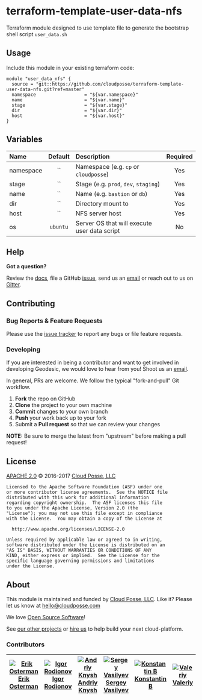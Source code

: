 # terraform-template-user-data-nfs

Terraform module designed to use template file to generate the bootstrap shell script `user_data.sh`

## Usage

Include this module in your existing terraform code:

```hcl
module "user_data_nfs" {
  source = "git::https://github.com/cloudposse/terraform-template-user-data-nfs.git?ref=master"
  namespace                  = "${var.namespace}"
  name                       = "${var.name}"
  stage                      = "${var.stage}"
  dir                        = "${var.dir}"
  host                       = "${var.host}"
}
```

## Variables

|  Name                        |  Default       |  Description                                            | Required |
|:-----------------------------|:--------------:|:--------------------------------------------------------|:--------:|
| namespace                    | ``             | Namespace (e.g. `cp` or `cloudposse`)                   | Yes      |
| stage                        | ``             | Stage (e.g. `prod`, `dev`, `staging`)                   | Yes      |
| name                         | ``             | Name  (e.g. `bastion` or `db`)                          | Yes      |
| dir                          | ``             | Directory mount to                                      | Yes      |
| host                         | ``             | NFS server host                                         | Yes      |
| os                           | `ubuntu`       | Server OS that will execute user data script            | No       |

## Help

**Got a question?**

Review the [docs](docs/), file a GitHub [issue](https://github.com/cloudposse/terraform-template-user-data-nfs/issues), send us an [email](mailto:hello@cloudposse.com) or reach out to us on [Gitter](https://gitter.im/cloudposse/).


## Contributing

### Bug Reports & Feature Requests

Please use the [issue tracker](https://github.com/cloudposse/terraform-template-user-data-nfs/issues) to report any bugs or file feature requests.

### Developing

If you are interested in being a contributor and want to get involved in developing Geodesic, we would love to hear from you! Shoot us an [email](mailto:hello@cloudposse.com).

In general, PRs are welcome. We follow the typical "fork-and-pull" Git workflow.

 1. **Fork** the repo on GitHub
 2. **Clone** the project to your own machine
 3. **Commit** changes to your own branch
 4. **Push** your work back up to your fork
 5. Submit a **Pull request** so that we can review your changes

**NOTE:** Be sure to merge the latest from "upstream" before making a pull request!

## License

[APACHE 2.0](LICENSE) © 2016-2017 [Cloud Posse, LLC](https://cloudposse.com)

    Licensed to the Apache Software Foundation (ASF) under one
    or more contributor license agreements.  See the NOTICE file
    distributed with this work for additional information
    regarding copyright ownership.  The ASF licenses this file
    to you under the Apache License, Version 2.0 (the
    "License"); you may not use this file except in compliance
    with the License.  You may obtain a copy of the License at

      http://www.apache.org/licenses/LICENSE-2.0

    Unless required by applicable law or agreed to in writing,
    software distributed under the License is distributed on an
    "AS IS" BASIS, WITHOUT WARRANTIES OR CONDITIONS OF ANY
    KIND, either express or implied.  See the License for the
    specific language governing permissions and limitations
    under the License.


## About

This module is maintained and funded by [Cloud Posse, LLC][website]. Like it? Please let us know at <hello@cloudposse.com>

We love [Open Source Software](https://github.com/cloudposse/)!

See [our other projects][community]
or [hire us][hire] to help build your next cloud-platform.

  [website]: http://cloudposse.com/
  [community]: https://github.com/cloudposse/
  [hire]: http://cloudposse.com/contact/

### Contributors

|[![Erik Osterman][erik_img]][erik_web]<br/>[Erik Osterman][erik_web]|[![Igor Rodionov][igor_img]][igor_web]<br/>[Igor Rodionov][igor_web]|[![Andriy Knysh][andriy_img]][andriy_web]<br/>[Andriy Knysh][andriy_web]|[![Sergey Vasilyev][sergey_img]][sergey_web]<br/>[Sergey Vasilyev][sergey_web]|[![Konstantin B][konstantin_img]][konstantin_web]<br/>[Konstantin B][konstantin_web]|[![Valeriy][valeriy_img]][valeriy_web]<br/>[Valeriy][valeriy_web]|[![Vladimir][vladimir_img]][vladimir_web]<br/>[Vladimir][vladimir_web]|
|---------------------------------------------------------------------------|------------------------------------------------------------------|-------------------------------------------------------------------------|----------------------------------------------------------------------|----------------------------------------------------------------------|----------------------------------------------------------------------|----------------------------------------------------------------------|

  [erik_img]: http://s.gravatar.com/avatar/88c480d4f73b813904e00a5695a454cb?s=144
  [erik_web]: https://github.com/osterman/
  [igor_img]: http://s.gravatar.com/avatar/bc70834d32ed4517568a1feb0b9be7e2?s=144
  [igor_web]: https://github.com/goruha/
  [andriy_img]: https://avatars0.githubusercontent.com/u/7356997?v=4&u=ed9ce1c9151d552d985bdf5546772e14ef7ab617&s=144
  [andriy_web]: https://github.com/aknysh/
  [sergey_img]: https://avatars1.githubusercontent.com/u/1134449?v=4&u=ed9ce1c9151d552d985bdf5546772e14ef7ab617&s=144
  [sergey_web]: https://github.com/s2504s/
  [konstantin_img]: https://avatars1.githubusercontent.com/u/11299538?v=4&u=ed9ce1c9151d552d985bdf5546772e14ef7ab617&s=144
  [konstantin_web]: https://github.com/comeanother/
  [valeriy_img]: https://avatars1.githubusercontent.com/u/10601658?v=4&u=ed9ce1c9151d552d985bdf5546772e14ef7ab617&s=144
  [valeriy_web]: https://github.com/drama17/
  [vladimir_img]: https://avatars1.githubusercontent.com/u/26582191?v=4&u=ed9ce1c9151d552d985bdf5546772e14ef7ab617&s=144
  [vladimir_web]: https://github.com/SweetOps/
